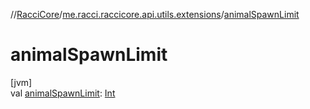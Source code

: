 //[RacciCore](../../index.md)/[me.racci.raccicore.api.utils.extensions](index.md)/[animalSpawnLimit](animal-spawn-limit.md)

# animalSpawnLimit

[jvm]\
val [animalSpawnLimit](animal-spawn-limit.md): [Int](https://kotlinlang.org/api/latest/jvm/stdlib/kotlin/-int/index.html)
